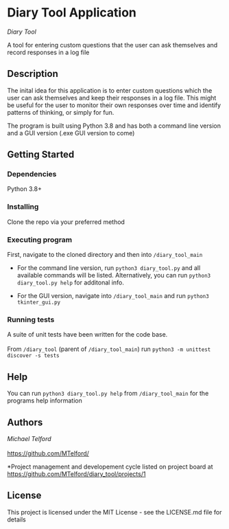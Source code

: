 # Diary Tool Application

_Diary Tool_

A tool for entering custom questions that the user can ask themselves and record responses in a log file

## Description

The inital idea for this application is to enter custom questions which the user can ask themselves and keep their responses in a log file.
This might be useful for the user to monitor their own responses over time and identify patterns of thinking, or simply for fun.

The program is built using Python 3.8 and has both a command line version and a GUI version (.exe GUI version to come)

## Getting Started

### Dependencies

Python 3.8+


### Installing

Clone the repo via your preferred method

### Executing program

First, navigate to the cloned directory and then into ```/diary_tool_main```

* For the command line version, run ```python3 diary_tool.py``` and all available commands will be listed. Alternatively, you can run ```python3 diary_tool.py help``` for additonal info.

* For the GUI version, navigate into ```/diary_tool_main``` and run ``` python3 tkinter_gui.py ```

### Running tests

A suite of unit tests have been written for the code base. <br></br>
From ```/diary_tool``` (parent of ```/diary_tool_main```) run ``` python3 -m unittest discover -s tests ```

## Help

You can run ```python3 diary_tool.py help``` from ```/diary_tool_main``` for the programs help information 

## Authors

_Michael Telford_ <br></br>
https://github.com/MTelford/

*Project management and developement cycle listed on project board at https://github.com/MTelford/diary_tool/projects/1

## License

This project is licensed under the MIT License - see the LICENSE.md file for details

